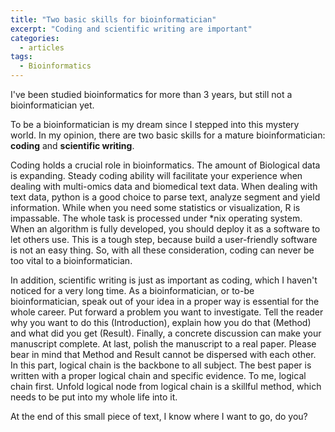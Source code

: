 ```yaml
---
title: "Two basic skills for bioinformatician"
excerpt: "Coding and scientific writing are important"
categories:
  - articles
tags:
  - Bioinformatics
---
```


I've been studied bioinformatics for more than 3 years, but still not a bioinformatician yet. 

To be a bioinformatician is my dream since I stepped into this mystery world. In my opinion, there are two basic skills for a mature bioinformatician: **coding** and **scientific writing**.

Coding holds a crucial role in bioinformatics. The amount of Biological data is expanding. Steady coding ability will facilitate your experience when dealing with multi-omics data and biomedical text data. When dealing with text data, python is a good choice to parse text, analyze segment and yield information. While when you need some statistics or visualization, R is impassable. The whole task is processed under *nix operating system. When an algorithm is fully developed, you should deploy it as a software to let others use. This is a tough step, because build a user-friendly software is not an easy thing. So, with all these consideration, coding can never be too vital to a bioinformatician.

In addition, scientific writing is just as important as coding, which I haven't noticed for a very long time. As a bioinformatician, or to-be bioinformatician, speak out of your idea in a proper way is essential for the whole career. Put forward a problem you want to investigate. Tell the reader why you want to do this (Introduction), explain how you do that (Method) and what did you get (Result). Finally, a concrete discussion can make your manuscript complete. At last, polish the manuscript to a real paper. Please bear in mind that Method and Result cannot be dispersed with each other. In this part, logical chain is the backbone to all subject. The best paper is written with a proper logical chain and specific evidence. To me, logical chain first. Unfold logical node from logical chain is a skillful method, which needs to be put into my whole life into it.

At the end of this small piece of text, I know where I want to go, do you?

